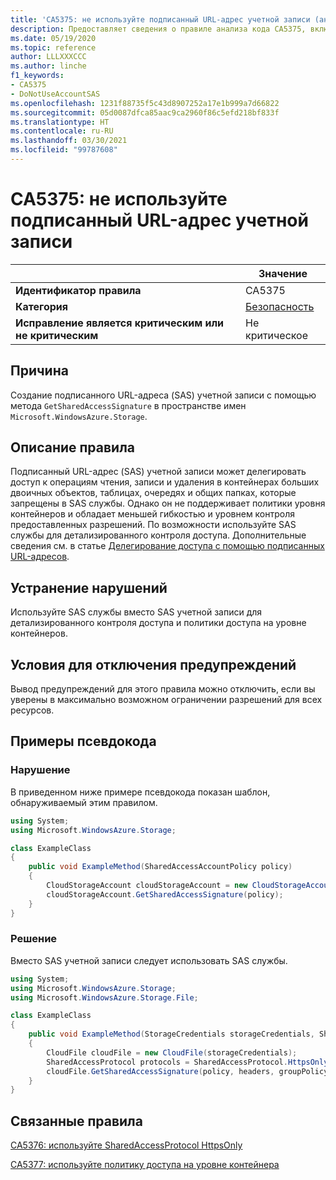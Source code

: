 ```yaml
---
title: 'CA5375: не используйте подписанный URL-адрес учетной записи (анализ кода)'
description: Предоставляет сведения о правиле анализа кода CA5375, включая причины нарушений и способы их устранения, а также условия отключения правила.
ms.date: 05/19/2020
ms.topic: reference
author: LLLXXXCCC
ms.author: linche
f1_keywords:
- CA5375
- DoNotUseAccountSAS
ms.openlocfilehash: 1231f88735f5c43d8907252a17e1b999a7d66822
ms.sourcegitcommit: 05d0087dfca85aac9ca2960f86c5efd218bf833f
ms.translationtype: HT
ms.contentlocale: ru-RU
ms.lasthandoff: 03/30/2021
ms.locfileid: "99787608"
---
```

# <a name="ca5375-do-not-use-account-shared-access-signature"></a>CA5375: не используйте подписанный URL-адрес учетной записи

| | Значение |
|-|-|
| **Идентификатор правила** |CA5375|
| **Категория** |[Безопасность](security-warnings.md)|
| **Исправление является критическим или не критическим** |Не критическое|

## <a name="cause"></a>Причина

Создание подписанного URL-адреса (SAS) учетной записи с помощью метода `GetSharedAccessSignature` в пространстве имен `Microsoft.WindowsAzure.Storage`.

## <a name="rule-description"></a>Описание правила

Подписанный URL-адрес (SAS) учетной записи может делегировать доступ к операциям чтения, записи и удаления в контейнерах больших двоичных объектов, таблицах, очередях и общих папках, которые запрещены в SAS службы. Однако он не поддерживает политики уровня контейнеров и обладает меньшей гибкостью и уровнем контроля предоставленных разрешений. По возможности используйте SAS службы для детализированного контроля доступа. Дополнительные сведения см. в статье [Делегирование доступа с помощью подписанных URL-адресов](/rest/api/storageservices/delegate-access-with-shared-access-signature).

## <a name="how-to-fix-violations"></a>Устранение нарушений

Используйте SAS службы вместо SAS учетной записи для детализированного контроля доступа и политики доступа на уровне контейнеров.

## <a name="when-to-suppress-warnings"></a>Условия для отключения предупреждений

Вывод предупреждений для этого правила можно отключить, если вы уверены в максимально возможном ограничении разрешений для всех ресурсов.

## <a name="pseudo-code-examples"></a>Примеры псевдокода

### <a name="violation"></a>Нарушение

В приведенном ниже примере псевдокода показан шаблон, обнаруживаемый этим правилом.

```csharp
using System;
using Microsoft.WindowsAzure.Storage;

class ExampleClass
{
    public void ExampleMethod(SharedAccessAccountPolicy policy)
    {
        CloudStorageAccount cloudStorageAccount = new CloudStorageAccount();
        cloudStorageAccount.GetSharedAccessSignature(policy);
    }
}
```

### <a name="solution"></a>Решение

Вместо SAS учетной записи следует использовать SAS службы.

```csharp
using System;
using Microsoft.WindowsAzure.Storage;
using Microsoft.WindowsAzure.Storage.File;

class ExampleClass
{
    public void ExampleMethod(StorageCredentials storageCredentials, SharedAccessFilePolicy policy, SharedAccessFileHeaders headers, string groupPolicyIdentifier, IPAddressOrRange ipAddressOrRange)
    {
        CloudFile cloudFile = new CloudFile(storageCredentials);
        SharedAccessProtocol protocols = SharedAccessProtocol.HttpsOnly;
        cloudFile.GetSharedAccessSignature(policy, headers, groupPolicyIdentifier, protocols, ipAddressOrRange);
    }
}
```

## <a name="related-rules"></a>Связанные правила

[CA5376: используйте SharedAccessProtocol HttpsOnly](ca5376.md)

[CA5377: используйте политику доступа на уровне контейнера](ca5377.md)
